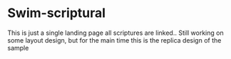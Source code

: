 # Swim-scriptural
This is just a single landing page all scriptures are linked..
Still working on some layout design, but for the main time this is the replica design of the sample 
